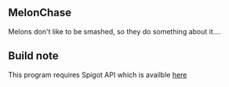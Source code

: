 <h2>MelonChase</h2>
Melons don't like to be smashed, so they do something about it....

<h2>Build note</h2>
This program requires Spigot API which is availble <a href="https://cdn.getbukkit.org/craftbukkit/craftbukkit-1.7.10-R0.1-20140808.005431-8.jar" target="_blank">here</a>
